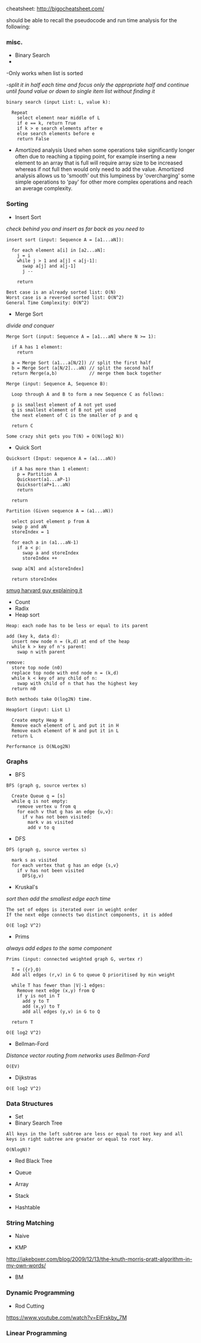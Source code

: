 cheatsheet: http://bigocheatsheet.com/

should be able to recall the pseudocode and run time analysis for the following:

### misc.

- Binary Search
- 
-Only works when list is sorted

-*split it in half each time and focus only the appropriate half and continue until found value or down to single item list without finding it*

```
binary search (input List: L, value k):

  Repeat
    select element near middle of L
    if e == k, return True
    if k > e search elements after e
    else search elements before e
    return False
```

- Amortized analysis
Used when some operations take significantly longer often due to reaching a tipping point, for example inserting a new element to an array that is full will require array size to be increased whereas if not full then would only need to add the value. Amortized analysis allows us to 'smooth' out this lumpiness by 'overcharging' some simple operations to 'pay' for other more complex operations and reach an average complexity. 

### Sorting

- Insert Sort

*check behind you and insert as far back as you need to*

```
insert sort (input: Sequence A = [a1...aN]):

  for each element a[i] in [a2...aN]:
    j = i
    while j > 1 and a[j] < a[j-1]:
      swap a[j] and a[j-1]
      j --
      
    return
```

```
Best case is an already sorted list: O(N)
Worst case is a reversed sorted list: O(N^2)
General Time Complexity: O(N^2)
```

- Merge Sort

*divide and conquer*

```
Merge Sort (input: Sequence A = [a1...aN] where N >= 1):

  if A has 1 element:
    return
    
  a = Merge Sort (a1...a[N/2]) // split the first half
  b = Merge Sort (a[N/2]...aN) // split the second half
  return Merge(a,b)            // merge them back together

Merge (input: Sequence A, Sequence B):

  Loop through A and B to form a new Sequence C as follows:
  
  p is smallest element of A not yet used
  q is smallest element of B not yet used
  the next element of C is the smaller of p and q
  
  return C
```

```
Some crazy shit gets you T(N) = O(N(log2 N))
```

- Quick Sort

```
Quicksort (Input: sequence A = (a1...aN))

  if A has more than 1 element:
    p = Partition A
    Quicksort(a1...aP-1)
    Quicksort(aP+1...aN)
    return
  
  return

Partition (Given sequence A = (a1...aN))

  select pivot element p from A
  swap p and aN
  storeIndex = 1
  
  for each a in (a1...aN-1)
    if a < p:
      swap a and storeIndex
      storeIndex ++
  
  swap a[N] and a[storeIndex]
  
  return storeIndex
```

[smug harvard guy explaining it](https://www.youtube.com/watch?v=aQiWF4E8flQ)

- Count
- Radix
- Heap sort

```
Heap: each node has to be less or equal to its parent

add (key k, data d):
  insert new node n = (k,d) at end of the heap
  while k > key of n's parent:
    swap n with parent

remove:
  store top node (n0)
  replace top node with end node n = (k,d)
  while k < key of any child of n:
    swap with child of n that has the highest key
  return n0

Both methods take O(log2N) time.
```

```
HeapSort (input: List L)

  Create empty Heap H
  Remove each element of L and put it in H
  Remove each element of H and put it in L
  return L
```

```
Performance is O(NLog2N)
```
### Graphs

- BFS

```
BFS (graph g, source vertex s)

  Create Queue q = [s]
  while q is not empty:
    remove vertex u from q
    for each v that g has an edge {u,v}:
      if v has not been visited:
        mark v as visited
        add v to q
```

- DFS

```
DFS (graph g, source vertex s)
  
  mark s as visited
  for each vertex that g has an edge {s,v}
    if v has not been visited
      DFS(g,v)
```

- Kruskal's

*sort then add the smallest edge each time*

```
The set of edges is iterated over in weight order
If the next edge connects two distinct components, it is added
```

```
O(E log2 V^2)
```
- Prims

*always add edges to the same component*

```
Prims (input: connected weighted graph G, vertex r)

  T = ({r},0)
  Add all edges (r,v) in G to queue Q prioritised by min weight
  
  while T has fewer than |V|-1 edges:
    Remove next edge (x,y) from Q
    if y is not in T
      add y to T
      add (x,y) to T
      add all edges (y,v) in G to Q
  
  return T
```
```
O(E log2 V^2)
```

- Bellman-Ford

*Distance vector routing from networks uses Bellman-Ford*

```
O(EV)
```

- Dijkstras

```
O(E log2 V^2)
```



### Data Structures

- Set
- Binary Search Tree

```
All keys in the left subtree are less or equal to root key and all keys in right subtree are greater or equal to root key.
```

```
O(NlogN)?
```

- Red Black Tree



- Queue
- Array
- Stack

- Hashtable


### String Matching 

- Naive

- KMP

http://jakeboxer.com/blog/2009/12/13/the-knuth-morris-pratt-algorithm-in-my-own-words/

- BM 


### Dynamic Programming

- Rod Cutting

https://www.youtube.com/watch?v=ElFrskby_7M

### Linear Programming

